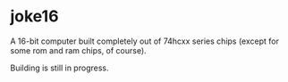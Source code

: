 # joke16

A 16-bit computer built completely out of 74hcxx series chips (except for some rom and ram chips, of course).

Building is still in progress.
